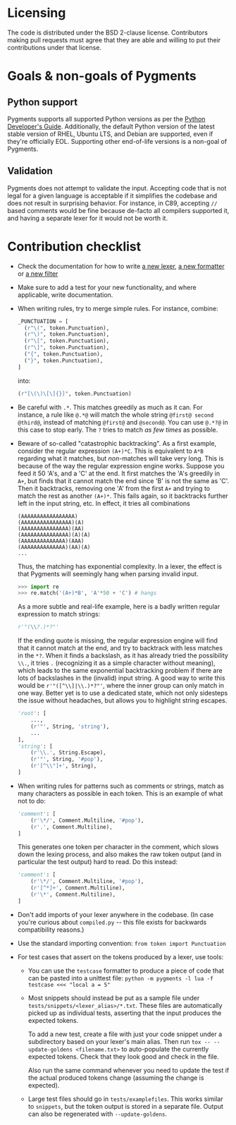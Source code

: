 Licensing
=========

The code is distributed under the BSD 2-clause license. Contributors making pull
requests must agree that they are able and willing to put their contributions
under that license.

Goals & non-goals of Pygments
=============================

Python support
--------------

Pygments supports all supported Python versions as per the [Python Developer's Guide](https://devguide.python.org/versions/). Additionally, the default Python version of the latest stable version of RHEL, Ubuntu LTS, and Debian are supported, even if they're officially EOL. Supporting other end-of-life versions is a non-goal of Pygments.

Validation
----------

Pygments does not attempt to validate the input. Accepting code that is not legal for a given language is acceptable if it simplifies the codebase and does not result in surprising behavior. For instance, in C89, accepting `//` based comments would be fine because de-facto all compilers supported it, and having a separate lexer for it would not be worth it.

Contribution checklist
======================

* Check the documentation for how to write
  [a new lexer](https://pygments.org/docs/lexerdevelopment/),
  [a new formatter](https://pygments.org/docs/formatterdevelopment/) or
  [a new filter](https://pygments.org/docs/filterdevelopment/)

* Make sure to add a test for your new functionality, and where applicable,
  write documentation.

* When writing rules, try to merge simple rules. For instance, combine:

  ```python
  _PUNCTUATION = [
    (r"\(", token.Punctuation),
    (r"\)", token.Punctuation),
    (r"\[", token.Punctuation),
    (r"\]", token.Punctuation),
    ("{", token.Punctuation),
    ("}", token.Punctuation),
  ]
  ```

  into:

  ```python
  (r"[\(\)\[\]{}]", token.Punctuation)
  ```

* Be careful with ``.*``. This matches greedily as much as it can. For instance,
  a rule like ``@.*@`` will match the whole string ``@first@ second @third@``,
  instead of matching ``@first@`` and ``@second@``. You can use ``@.*?@`` in
  this case to stop early. The ``?`` tries to match _as few times_ as possible.

* Beware of so-called "catastrophic backtracking".  As a first example, consider
  the regular expression ``(A+)*C``.  This is equivalent to ``A*B`` regarding
  what it matches, but *non*-matches will take very long.  This is because
  of the way the regular expression engine works.  Suppose you feed it 50
  'A's, and a 'C' at the end.  It first matches the 'A's greedily in ``A+``,
  but finds that it cannot match the end since 'B' is not the same as 'C'.
  Then it backtracks, removing one 'A' from the first ``A+`` and trying to
  match the rest as another ``(A+)*``.  This fails again, so it backtracks
  further left in the input string, etc.  In effect, it tries all combinations

  ```
  (AAAAAAAAAAAAAAAAA)
  (AAAAAAAAAAAAAAAA)(A)
  (AAAAAAAAAAAAAAA)(AA)
  (AAAAAAAAAAAAAAA)(A)(A)
  (AAAAAAAAAAAAAA)(AAA)
  (AAAAAAAAAAAAAA)(AA)(A)
  ...
  ```

  Thus, the matching has exponential complexity.  In a lexer, the
  effect is that Pygments will seemingly hang when parsing invalid
  input.

  ```python
  >>> import re
  >>> re.match('(A+)*B', 'A'*50 + 'C') # hangs
  ```

  As a more subtle and real-life example, here is a badly written
  regular expression to match strings:

  ```python
  r'"(\\?.)*?"'
  ```

  If the ending quote is missing, the regular expression engine will
  find that it cannot match at the end, and try to backtrack with less
  matches in the ``*?``.  When it finds a backslash, as it has already
  tried the possibility ``\\.``, it tries ``.`` (recognizing it as a
  simple character without meaning), which leads to the same
  exponential backtracking problem if there are lots of backslashes in
  the (invalid) input string.  A good way to write this would be
  ``r'"([^\\]|\\.)*?"'``, where the inner group can only match in one
  way.  Better yet is to use a dedicated state, which not only
  sidesteps the issue without headaches, but allows you to highlight
  string escapes.

  ```python
  'root': [
      ...,
      (r'"', String, 'string'),
      ...
  ],
  'string': [
      (r'\\.', String.Escape),
      (r'"', String, '#pop'),
      (r'[^\\"]+', String),
  ]
  ```

* When writing rules for patterns such as comments or strings, match as many
  characters as possible in each token.  This is an example of what not to
  do:

  ```python
  'comment': [
      (r'\*/', Comment.Multiline, '#pop'),
      (r'.', Comment.Multiline),
  ]
  ```

  This generates one token per character in the comment, which slows
  down the lexing process, and also makes the raw token output (and in
  particular the test output) hard to read.  Do this instead:

  ```python
  'comment': [
      (r'\*/', Comment.Multiline, '#pop'),
      (r'[^*]+', Comment.Multiline),
      (r'\*', Comment.Multiline),
  ]
  ```

* Don't add imports of your lexer anywhere in the codebase. (In case you're
  curious about ``compiled.py`` -- this file exists for backwards compatibility
  reasons.)

* Use the standard importing convention: ``from token import Punctuation``

* For test cases that assert on the tokens produced by a lexer, use tools:

  * You can use the ``testcase`` formatter to produce a piece of code that
    can be pasted into a unittest file:
    ``python -m pygments -l lua -f testcase <<< "local a = 5"``

  * Most snippets should instead be put as a sample file under
    ``tests/snippets/<lexer_alias>/*.txt``. These files are automatically
    picked up as individual tests, asserting that the input produces the
    expected tokens.

    To add a new test, create a file with just your code snippet under a
    subdirectory based on your lexer's main alias. Then run
    ``tox -- --update-goldens <filename.txt>`` to auto-populate the
    currently expected tokens. Check that they look good and check in the file.

    Also run the same command whenever you need to update the test if the
    actual produced tokens change (assuming the change is expected).

  * Large test files should go in ``tests/examplefiles``.  This works
    similar to ``snippets``, but the token output is stored in a separate
    file.  Output can also be regenerated with ``--update-goldens``.
